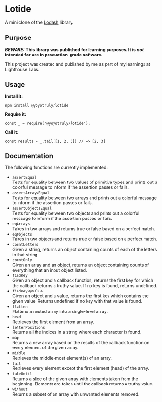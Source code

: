 # Lotide

A mini clone of the [Lodash](https://lodash.com) library.

## Purpose

**_BEWARE:_ This library was published for learning purposes. It is _not_ intended for use in production-grade software.**

This project was created and published by me as part of my learnings at Lighthouse Labs. 

## Usage

**Install it:**

`npm install @yoyotruly/lotide`

**Require it:**

`const _ = require('@yoyotruly/lotide');`

**Call it:**

`const results = _.tail([1, 2, 3]) // => [2, 3]`

## Documentation

The following functions are currently implemented:

* `assertEqual`  
  Tests for equality between two values of primitive types and prints out a colorful message to inform if the assertion passes or fails.
* `assertArraysEqual`  
  Tests for equality between two arrays and prints out a colorful message to inform if the assertion passes or fails.
* `assertObjectsEqual`  
  Tests for equality between two objects and prints out a colorful message to inform if the assertion passes or fails.
* `eqArrays`  
  Takes in two arrays and returns true or false based on a perfect match.
* `eqObjects`  
  Takes in two objects and returns true or false based on a perfect match.
* `countLetters`  
  Given a string, returns an object containing counts of each of the letters in that string.
* `countOnly`  
  Given an array and an object, returns an object containing counts of everything that an input object listed.
* `findKey`  
  Given an object and a callback function, returns the first key for which the callback returns a truthy value. If no key is found, returns undefined.
* `findKeyByValue`  
  Given an object and a value, returns the first key which contains the given value. Returns undefined if no key with that value is found.
* `flatten`  
  Flattens a nested array into a single-level array.
* `head`  
  Retrieves the first element from an array.
* `letterPositions`  
  Returns all the indices in a string where each character is found.
* `map`  
  Returns a new array based on the results of the callback function on every element of the given array.
* `middle`  
  Retrieves the middle-most element(s) of an array.
* `tail`  
  Retrieves every element except the first element (head) of the array.
* `takeUntil`  
  Returns a slice of the given array with elements taken from the beginning. Elements are taken until the callback returns a truthy value.
* `without`  
  Returns a subset of an array with unwanted elements removed.